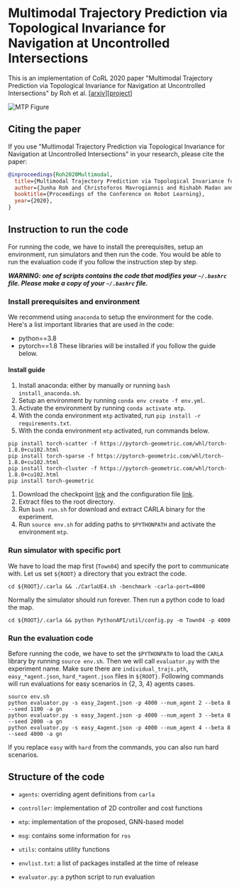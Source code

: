 # Multimodal Trajectory Prediction via Topological Invariance for Navigation at Uncontrolled Intersections
This is an implementation of CoRL 2020 paper "Multimodal Trajectory Prediction via Topological Invariance for Navigation at Uncontrolled Intersections" by Roh et al. [[arxiv](https://arxiv.org/abs/2011.03894)][[project](https://sites.google.com/view/multiple-topologies-prediction)]

![MTP Figure](/misc/mtp.png)

## Citing the paper
If you use "Multimodal Trajectory Prediction via Topological Invariance for Navigation at Uncontrolled Intersections" in your research, please cite the paper:
```bibtex
@inproceedings{Roh2020Multimodal,
  title={Multimodal Trajectory Prediction via Topological Invariance for Navigation at Uncontrolled Intersections},
  author={Junha Roh and Christoforos Mavrogiannis and Rishabh Madan and Dieter Fox and Siddhartha S. Srinivasa},
  booktitle={Proceedings of the Conference on Robot Learning},
  year={2020},
}
```

## Instruction to run the code
For running the code, we have to install the prerequisites, setup an environment, run simulators and then run the code.
You would be able to run the evaluation code if you follow the instruction step by step.

***WARNING: one of scripts contains the code that modifies your `~/.bashrc` file. Please make a copy of your `~/.bashrc` file.***

### Install prerequisites and environment
We recommend using `anaconda` to setup the environment for the code.
Here's a list important libraries that are used in the code:
* python==3.8
* pytorch==1.8
These libraries will be installed if you follow the guide below.
 
#### Install guide
1. Install anaconda: either by manually or running `bash install_anaconda.sh`.
1. Setup an environment by running `conda env create -f env.yml`.
1. Activate the environment by running `conda activate mtp`.
1. With the conda environment `mtp` activated, run `pip install -r requirements.txt`.
1. With the conda environment `mtp` activated, run commands below.
```
pip install torch-scatter -f https://pytorch-geometric.com/whl/torch-1.8.0+cu102.html
pip install torch-sparse -f https://pytorch-geometric.com/whl/torch-1.8.0+cu102.html
pip install torch-cluster -f https://pytorch-geometric.com/whl/torch-1.8.0+cu102.html
pip install torch-geometric
```
1. Download the checkpoint [link](https://drive.google.com/file/d/1IkyK2UjbylBv-FVmvI-qdnjbro-o5CoC/view?usp=drive_link) and the configuration file [link](https://drive.google.com/file/d/1_5XGLHbroCUPnoaQwnqbmGzBUHcBxBBa/view?usp=sharing).
1. Extract files to the root directory.
1. Run `bash run.sh` for download and extract CARLA binary for the experiment.
1. Run `source env.sh` for adding paths to `$PYTHONPATH` and activate the environment `mtp`.

### Run simulator with specific port
We have to load the map first (`Town04`) and specify the port to communicate with. 
Let us set `${ROOT}` a directory that you extract the code.
```
cd ${ROOT}/.carla && ./CarlaUE4.sh -benchmark -carla-port=4000 
```
Normally the simulator should run forever.
Then run a python code to load the map.
```python3 
cd ${ROOT}/.carla && python PythonAPI/util/config.py -m Town04 -p 4000
```  

### Run the evaluation code
Before running the code, we have to set the `$PYTHONPATH` to load the `CARLA` library by running `source env.sh`.
Then we will call `evaluator.py` with the experiment name.
Make sure there are `individual_trajs.pth`, `easy_*agent.json`, `hard_*agent.json` files in `${ROOT}`.
Following commands will run evaluations for easy scenarios in {2, 3, 4} agents cases.  
```
source env.sh
python evaluator.py -s easy_2agent.json -p 4000 --num_agent 2 --beta 8 --seed 1100 -a gn
python evaluator.py -s easy_3agent.json -p 4000 --num_agent 3 --beta 8 --seed 2000 -a gn
python evaluator.py -s easy_4agent.json -p 4000 --num_agent 4 --beta 8 --seed 4000 -a gn
```
If you replace `easy` with `hard` from the commands, you can also run hard scenarios.

## Structure of the code
* `agents`: overriding agent definitions from `carla`
* `controller`: implementation of 2D controller and cost functions
* `mtp`: implementation of the proposed, GNN-based model
* `msg`: contains some information for `ros`
* `utils`: contains utility functions

* `envlist.txt`: a list of packages installed at the time of release
* `evaluator.py`: a python script to run evaluation
